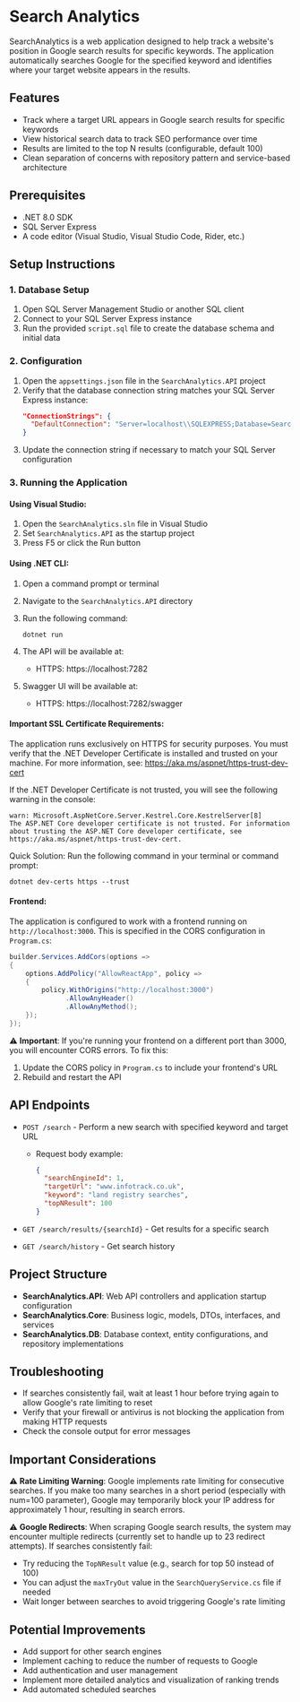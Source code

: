 # Search Analytics

SearchAnalytics is a web application designed to help track a website's position in Google search results for specific keywords. The application automatically searches Google for the specified keyword and identifies where your target website appears in the results.

## Features

- Track where a target URL appears in Google search results for specific keywords
- View historical search data to track SEO performance over time
- Results are limited to the top N results (configurable, default 100)
- Clean separation of concerns with repository pattern and service-based architecture

## Prerequisites

- .NET 8.0 SDK
- SQL Server Express
- A code editor (Visual Studio, Visual Studio Code, Rider, etc.)

## Setup Instructions

### 1. Database Setup

1. Open SQL Server Management Studio or another SQL client
2. Connect to your SQL Server Express instance
3. Run the provided `script.sql` file to create the database schema and initial data

### 2. Configuration

1. Open the `appsettings.json` file in the `SearchAnalytics.API` project
2. Verify that the database connection string matches your SQL Server Express instance:
   ```json
   "ConnectionStrings": {
     "DefaultConnection": "Server=localhost\\SQLEXPRESS;Database=SearchAnalyticsDB;Trusted_Connection=True;Encrypt=False"
   }
   ```
3. Update the connection string if necessary to match your SQL Server configuration

### 3. Running the Application

#### Using Visual Studio:

1. Open the `SearchAnalytics.sln` file in Visual Studio
2. Set `SearchAnalytics.API` as the startup project
3. Press F5 or click the Run button

#### Using .NET CLI:

1. Open a command prompt or terminal
2. Navigate to the `SearchAnalytics.API` directory
3. Run the following command:
   ```
   dotnet run
   ```

4. The API will be available at:
   - HTTPS: https://localhost:7282

5. Swagger UI will be available at:
   - HTTPS: https://localhost:7282/swagger


#### Important SSL Certificate Requirements:

The application runs exclusively on HTTPS for security purposes. You must verify that the .NET Developer Certificate is installed and trusted on your machine. For more information, see: https://aka.ms/aspnet/https-trust-dev-cert

If the .NET Developer Certificate is not trusted, you will see the following warning in the console:
```
warn: Microsoft.AspNetCore.Server.Kestrel.Core.KestrelServer[8]
The ASP.NET Core developer certificate is not trusted. For information about trusting the ASP.NET Core developer certificate, see https://aka.ms/aspnet/https-trust-dev-cert.
```

Quick Solution: Run the following command in your terminal or command prompt:
```
dotnet dev-certs https --trust
```

#### Frontend:

The application is configured to work with a frontend running on `http://localhost:3000`. This is specified in the CORS configuration in `Program.cs`:

```csharp
builder.Services.AddCors(options =>
{
    options.AddPolicy("AllowReactApp", policy =>
    {
        policy.WithOrigins("http://localhost:3000")
              .AllowAnyHeader()
              .AllowAnyMethod();
    });
});
```

⚠️ **Important**: If you're running your frontend on a different port than 3000, you will encounter CORS errors. To fix this:

1. Update the CORS policy in `Program.cs` to include your frontend's URL
2. Rebuild and restart the API

## API Endpoints

- `POST /search` - Perform a new search with specified keyword and target URL
  - Request body example:
    ```json
    {
      "searchEngineId": 1,
      "targetUrl": "www.infotrack.co.uk",
      "keyword": "land registry searches",
      "topNResult": 100
    }
    ```

- `GET /search/results/{searchId}` - Get results for a specific search

- `GET /search/history` - Get search history

## Project Structure

- **SearchAnalytics.API**: Web API controllers and application startup configuration
- **SearchAnalytics.Core**: Business logic, models, DTOs, interfaces, and services
- **SearchAnalytics.DB**: Database context, entity configurations, and repository implementations

## Troubleshooting

- If searches consistently fail, wait at least 1 hour before trying again to allow Google's rate limiting to reset
- Verify that your firewall or antivirus is not blocking the application from making HTTP requests
- Check the console output for error messages

## Important Considerations

⚠️ **Rate Limiting Warning**: Google implements rate limiting for consecutive searches. If you make too many searches in a short period (especially with num=100 parameter), Google may temporarily block your IP address for approximately 1 hour, resulting in search errors.

⚠️ **Google Redirects**: When scraping Google search results, the system may encounter multiple redirects (currently set to handle up to 23 redirect attempts). If searches consistently fail:
- Try reducing the `TopNResult` value (e.g., search for top 50 instead of 100)
- You can adjust the `maxTryOut` value in the `SearchQueryService.cs` file if needed
- Wait longer between searches to avoid triggering Google's rate limiting


## Potential Improvements

- Add support for other search engines
- Implement caching to reduce the number of requests to Google
- Add authentication and user management
- Implement more detailed analytics and visualization of ranking trends
- Add automated scheduled searches
